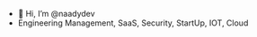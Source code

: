 - 👋 Hi, I’m @naadydev
- Engineering Management, SaaS, Security, StartUp, IOT, Cloud

<!---
naadydev/naadydev is a ✨ special ✨ repository because its `README.md` (this file) appears on your GitHub profile.
You can click the Preview link to take a look at your changes.
--->
